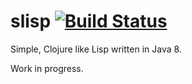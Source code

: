 slisp [![Build Status](https://travis-ci.org/jedrz/slisp.png?branch=master)](https://travis-ci.org/jedrz/slisp)
=====

Simple, Clojure like Lisp written in Java 8.

Work in progress.
